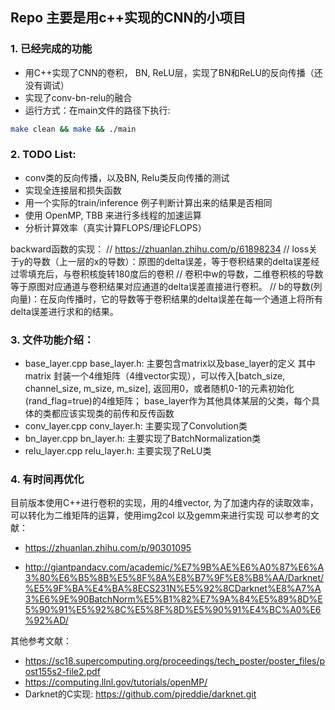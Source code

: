 ## Repo 主要是用c++实现的CNN的小项目

### 1. 已经完成的功能
- 用C++实现了CNN的卷积， BN, ReLU层，实现了BN和ReLU的反向传播（还没有调试）
- 实现了conv-bn-relu的融合
- 运行方式：在main文件的路径下执行:
```bash
make clean && make && ./main
```


### 2. TODO List:
- conv类的反向传播，以及BN, Relu类反向传播的测试
- 实现全连接层和损失函数
- 用一个实际的train/inference 例子判断计算出来的结果是否相同
- 使用 OpenMP, TBB 来进行多线程的加速运算
- 分析计算效率（真实计算FLOPS/理论FLOPS）


backward函数的实现：
// https://zhuanlan.zhihu.com/p/61898234
// loss关于y的导数（上一层的x的导数）：原图的delta误差，等于卷积结果的delta误差经过零填充后，与卷积核旋转180度后的卷积
// 卷积中w的导数，二维卷积核的导数等于原图对应通道与卷积结果对应通道的delta误差直接进行卷积。
// b的导数(列向量)：在反向传播时，它的导数等于卷积结果的delta误差在每一个通道上将所有delta误差进行求和的结果。

### 3. 文件功能介绍：
- base_layer.cpp base_layer.h: 主要包含matrix以及base_layer的定义
    其中matrix 封装一个4维矩阵（4维vector实现），可以传入[batch_size, channel_size, m_size, m_size], 返回用0，或者随机0-1的元素初始化(rand_flag=true)的4维矩阵； base_layer作为其他具体某层的父类，每个具体的类都应该实现类的前传和反传函数
- conv_layer.cpp conv_layer.h: 主要实现了Convolution类
- bn_layer.cpp bn_layer.h: 主要实现了BatchNormalization类
- relu_layer.cpp relu_layer.h: 主要实现了ReLU类


### 4. 有时间再优化
目前版本使用C++进行卷积的实现，用的4维vector, 为了加速内存的读取效率，可以转化为二维矩阵的运算，使用img2col 以及gemm来进行实现
可以参考的文献：
- https://zhuanlan.zhihu.com/p/90301095

- http://giantpandacv.com/academic/%E7%9B%AE%E6%A0%87%E6%A3%80%E6%B5%8B%E5%8F%8A%E8%B7%9F%E8%B8%AA/Darknet/%E5%9F%BA%E4%BA%8ECS231N%E5%92%8CDarknet%E8%A7%A3%E6%9E%90BatchNorm%E5%B1%82%E7%9A%84%E5%89%8D%E5%90%91%E5%92%8C%E5%8F%8D%E5%90%91%E4%BC%A0%E6%92%AD/

其他参考文献：
- https://sc18.supercomputing.org/proceedings/tech_poster/poster_files/post155s2-file2.pdf
- https://computing.llnl.gov/tutorials/openMP/
- Darknet的C实现: https://github.com/pjreddie/darknet.git



